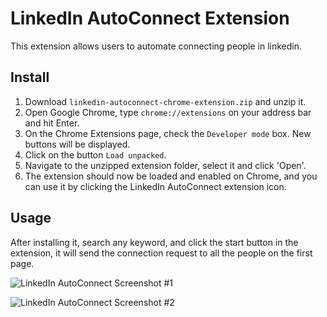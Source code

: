 # LinkedIn AutoConnect Extension

This extension allows users to automate connecting people in linkedin. 

## Install

1. Download `linkedin-autoconnect-chrome-extension.zip` and unzip it.
2. Open Google Chrome, type `chrome://extensions` on your address bar and hit Enter.
3. On the Chrome Extensions page, check the `Developer mode` box. New buttons will be displayed.
4. Click on the button `Load unpacked`.
5. Navigate to the unzipped extension folder, select it and click 'Open'.
6. The extension should now be loaded and enabled on Chrome, and you can use it by clicking the LinkedIn AutoConnect extension icon.

## Usage

After installing it, search any keyword, and click the start button in the extension, it will send the connection request to all the people on the first page. 

![LinkedIn AutoConnect Screenshot #1](.github/screenshots/linkedin_autoconnect_screenshot_1.png)

![LinkedIn AutoConnect Screenshot #2](.github/screenshots/linkedin_autoconnect_screenshot_2.png)

